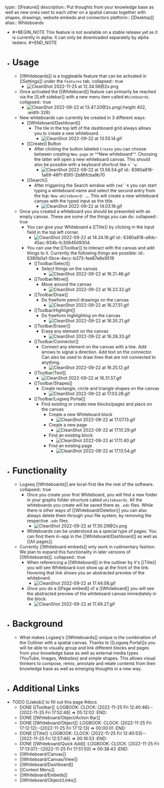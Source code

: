 type:: [[Feature]]
description:: Put thoughts from your knowledge base as well as new ones next to each other on a spatial canvas together with shapes, drawings, website embeds and connectors
platform:: [[Desktop]]
alias:: Whiteboards

- #+BEGIN_NOTE
  This feature is not available on a stable release yet as it is currently in alpha. It can only be downloaded separately by alpha testers.
  #+END_NOTE
- # Usage
	- [[Whiteboards]] is a toggleable feature that can be activated in [[Settings]] under the `Features` tab.
	  collapsed:: true
		- ![CleanShot 2022-11-25 at 12.34.56@2x.png](../assets/CleanShot_2022-11-25_at_12.34.56@2x_1669376306119_0.png)
	- Once activated the [[Whiteboard]] feature can primarily be reached via the [[Left sidebar]] with a new menu item called `Whiteboards`.
	  collapsed:: true
		- ![CleanShot 2022-09-22 at 13.47.20@2x.png](../assets/CleanShot_2022-09-22_at_13.47.20@2x_1663847562670_0.png){:height 402, :width 326}
	- New whiteboards can currently be created in 3 different ways:
		- [[Whiteboard/Dashboard]]
			- The tile in the top left of the dashboard grid always allows you to create a new whiteboard.
				- ![CleanShot 2022-09-22 at 13.55.14.gif](../assets/CleanShot_2022-09-22_at_13.55.14_1663847729617_0.gif)
		- [[Create]] Button
			- After clicking the button labeled `Create` you can choose between creating `New page` or ^^New whiteboard^^. Choosing the latter will open a new whiteboard canvas. This should also be possible with a keyboard shortcut like `n``w`.
				- ![CleanShot 2022-09-22 at 13.56.54.gif](../assets/CleanShot_2022-09-22_at_13.56.54_1663847880854_0.gif)
				  id:: 6380a818-1a69-46f1-85f0-2b86fcba9b70
		- [[Search]]
			- After triggering the Search window with `Cmd``K` you can start typing a whiteboard name and select the second entry from the top: `New whiteboard: …`. This will create a new whiteboard canvas with the typed input as the title.
				- ![CleanShot 2022-09-22 at 14.03.19.gif](../assets/CleanShot_2022-09-22_at_14.03.19_1663848305202_0.gif)
	- Once you created a whiteboard you should be presented with an empty canvas. These are some of the things you can do:
	  collapsed:: true
		- You can give your Whiteboard a [[Title]] by clicking in the input field in the top left corner.
			- ![CleanShot 2022-09-22 at 14.24.18.gif](../assets/CleanShot_2022-09-22_at_14.24.18_1663849476516_0.gif)
			  id:: 6380a818-a9dc-45ac-934b-fc3064509304
		- You can use the [[Toolbar]] to interact with the canvas and add things to it. Currently the following things are possible:
		  id:: 6380b0a1-0bce-4ecc-b373-fee87e6e9519
			- [[Toolbar/Select]]
				- Select things on the canvas
					- ![CleanShot 2022-09-22 at 16.21.46.gif](../assets/CleanShot_2022-09-22_at_16.21.46_1663856548758_0.gif)
			- [[Toolbar/Move]]
				- Move around the canvas
					- ![CleanShot 2022-09-22 at 16.23.32.gif](../assets/CleanShot_2022-09-22_at_16.23.32_1663856665325_0.gif)
			- [[Toolbar/Draw]]
				- Do freeform pencil drawings on the canvas
					- ![CleanShot 2022-09-22 at 16.27.51.gif](../assets/CleanShot_2022-09-22_at_16.27.51_1663856897270_0.gif)
			- [[Toolbar/Highlight]]
				- Do freeform highlighting on the canvas
					- ![CleanShot 2022-09-22 at 16.30.21.gif](../assets/CleanShot_2022-09-22_at_16.30.21_1663857055477_0.gif)
			- [[Toolbar/Eraser]]
				- Erase any element on the canvas
					- ![CleanShot 2022-09-22 at 16.28.33.gif](../assets/CleanShot_2022-09-22_at_16.28.33_1663856927171_0.gif)
			- [[Toolbar/Connector]]
				- Connect any element on the canvas with a line. Add arrows to signal a direction. Add text on the connector. Can also be used to draw lines that are not connected to anything.
					- ![CleanShot 2022-09-22 at 16.25.12.gif](../assets/CleanShot_2022-09-22_at_16.25.12_1663856800902_0.gif)
			- [[Toolbar/Text]]
				- ![CleanShot 2022-09-22 at 16.31.57.gif](../assets/CleanShot_2022-09-22_at_16.31.57_1663857213717_0.gif)
			- [[Toolbar/Shapes]]
				- Create rectangle, circle and triangle shapes on the canvas
					- ![CleanShot 2022-09-22 at 17.03.28.gif](../assets/CleanShot_2022-09-22_at_17.03.28_1663859040066_0.gif)
			- [[Toolbar/Logseq Portal]]
				- Find existing or create new blocks/pages and place on the canvas
					- Create a new Whiteboard block
						- ![CleanShot 2022-09-22 at 17.07.13.gif](../assets/CleanShot_2022-09-22_at_17.07.13_1663859261512_0.gif)
					- Create a new page
						- ![CleanShot 2022-09-22 at 17.10.29.gif](../assets/CleanShot_2022-09-22_at_17.10.29_1663859469273_0.gif)
					- Find an existing block
						- ![CleanShot 2022-09-22 at 17.11.40.gif](../assets/CleanShot_2022-09-22_at_17.11.40_1663859531156_0.gif)
					- Find an existing page
						- ![CleanShot 2022-09-22 at 17.13.54.gif](../assets/CleanShot_2022-09-22_at_17.13.54_1663859660700_0.gif)
- # Functionality
	- Logseq [[Whiteboards]] are local-first like the rest of the software.
	  collapsed:: true
		- Once you create your first Whiteboard, you will find a new folder in your graphs folder structure called `whiteboards`. All the whiteboards you create will be saved there as `.edn` files. While there is other ways of [[Whiteboard/Deletion]] you can also always delete them through your file system, by removing the respective `.edn` files.
			- ![CleanShot 2022-09-22 at 17.30.29@2x.png](../assets/CleanShot_2022-09-22_at_17.30.29@2x_1663860644176_0.png)
		- Whiteboards can be understood as a special type of pages. You can find them in-app in the [[Whiteboard/Dashboard]] as well as [[All pages]].
	- Currently [[Whiteboard embeds]] only work in rudimentary fashion. We plan to expand this functionality in later versions of [[Whiteboards]].
	  collapsed:: true
		- When referencing a [[Whiteboard]] in the outliner by it's [[Title]] you will see Whiteboard icon show up at the front of the link. Hovering that link shows you an abstracted preview of the whiteboard.
			- ![CleanShot 2022-09-22 at 17.44.08.gif](../assets/CleanShot_2022-09-22_at_17.44.08_1663861685052_0.gif)
		- Once you do a [[Page embed]] of a [[Whiteboard]] you will see the abstracted preview of the whiteboard canvas immediately in the block.
			- ![CleanShot 2022-09-22 at 17.49.27.gif](../assets/CleanShot_2022-09-22_at_17.49.27_1663861815781_0.gif)
- # Background
	- What makes Logseq's [[Whiteboards]] unique is the combination of the Outliner with a spatial canvas. Thanks to [[Logseq Portal]]s you will be able to visually group and link different blocks and pages from your knowledge base as well as external media types (YouTube, Images, Websites) and simple shapes. This allows visual thinkers to compose, remix, annotate and relate contents from their knowledge base as well as emerging thoughts in a new way.
- # Additional Links
- TODO [[Jakob]] to fill out this page #docs
	- DONE [[Toolbar]]
	  :LOGBOOK:
	  CLOCK: [2022-11-25 Fri 12:40:46]--[2022-11-25 Fri 17:52:48] =>  05:12:02
	  :END:
	- DONE [[Whiteboard/Object/Action Bar]]
	- DONE [[Whiteboard/Object]]
	  :LOGBOOK:
	  CLOCK: [2022-11-25 Fri 17:12:12]--[2022-11-25 Fri 17:12:13] =>  00:00:01
	  :END:
	- DONE [[Title]]
	  :LOGBOOK:
	  CLOCK: [2022-11-25 Fri 12:40:53]--[2022-11-25 Fri 12:57:46] =>  00:16:53
	  :END:
	- DONE [[Whiteboard/Quick Add]]
	  :LOGBOOK:
	  CLOCK: [2022-11-25 Fri 17:13:07]--[2022-11-25 Fri 17:51:50] =>  00:38:43
	  :END:
	- [[Whiteboard/Canvas]]
	- [[Whiteboard/Canvas/View]]
	- [[Whiteboard/Dashboard]]
	- [[Context Menu]]
	- [[Whiteboard/Embeds]]
	- [[Whiteboard/Object/Links]]